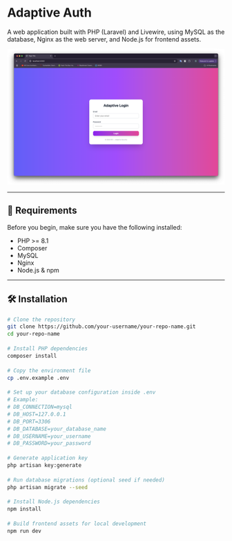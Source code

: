 # Adaptive Auth

A web application built with PHP (Laravel) and Livewire, using MySQL as the database, Nginx as the web server, and Node.js for frontend assets.

![Screenshot](screenshot.png)

---

## 🚀 Requirements

Before you begin, make sure you have the following installed:

- PHP >= 8.1
- Composer
- MySQL
- Nginx
- Node.js & npm

---

## 🛠️ Installation

```bash
# Clone the repository
git clone https://github.com/your-username/your-repo-name.git
cd your-repo-name

# Install PHP dependencies
composer install

# Copy the environment file
cp .env.example .env

# Set up your database configuration inside .env
# Example:
# DB_CONNECTION=mysql
# DB_HOST=127.0.0.1
# DB_PORT=3306
# DB_DATABASE=your_database_name
# DB_USERNAME=your_username
# DB_PASSWORD=your_password

# Generate application key
php artisan key:generate

# Run database migrations (optional seed if needed)
php artisan migrate --seed

# Install Node.js dependencies
npm install

# Build frontend assets for local development
npm run dev
